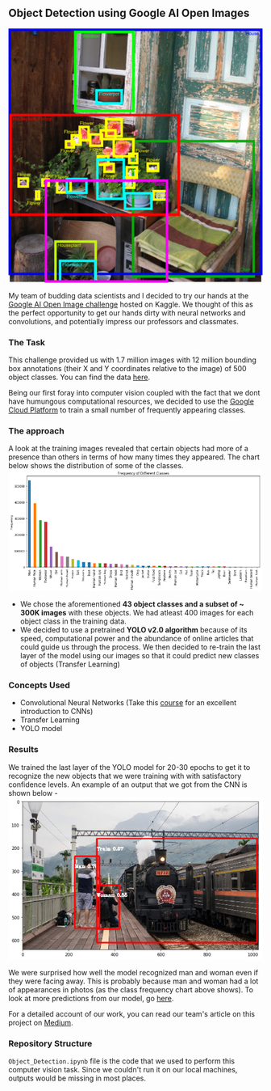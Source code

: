 ## Object Detection using Google AI Open Images

![](https://github.com/sagar-chadha/Data-Science-Projects/blob/master/Repository%20Files/Object%20Detection%20with%20YOLO/obj_det.png)

My team of budding data scientists and I decided to try our hands at the [Google AI Open Image challenge](https://www.kaggle.com/c/google-ai-open-images-object-detection-track) hosted on Kaggle. We thought of this as the perfect opportunity to get our hands dirty with neural networks and convolutions, and potentially impress our professors and classmates. 

### The Task
This challenge provided us with 1.7 million images with 12 million bounding box annotations (their X and Y coordinates relative to the image) of 500 object classes. You can find the data [here](https://www.figure-eight.com/dataset/open-images-annotated-with-bounding-boxes/). <br>

Being our first foray into computer vision coupled with the fact that we dont have humungous computational resources, we decided to use the [Google Cloud Platform](https://cloud.google.com/) to train a small number of frequently appearing classes.

### The approach
A look at the training images revealed that certain objects had more of a presence than others in terms of how many times they appeared. The chart below shows the distribution of some of the classes.
![](https://github.com/sagar-chadha/Data-Science-Projects/blob/master/Repository%20Files/Object%20Detection%20with%20YOLO/freq_chart.png)

* We chose the aforementioned **43 object classes and a subset of ~ 300K images** with these objects. We had atleast 400 images for each object class in the training data.
* We decided to use a pretrained **YOLO v2.0 algorithm** because of its speed, computational power and the abundance of online articles that could guide us through the process. We then decided to re-train the last layer of the model using our images so that it could predict new classes of objects (Transfer Learning)

### Concepts Used
* Convolutional Neural Networks (Take this [course](https://www.coursera.org/learn/convolutional-neural-networks) for an excellent introduction to CNNs)
* Transfer Learning
* YOLO model

### Results
We trained the last layer of the YOLO model for 20-30 epochs to get it to recognize the new objects that we were training with with satisfactory confidence levels. An example of an output that we got from the CNN is shown below - 
![](https://github.com/sagar-chadha/Data-Science-Projects/blob/master/Repository%20Files/Object%20Detection%20with%20YOLO/result.png)

We were surprised how well the model recognized man and woman even if they were facing away. This is probably because man and woman had a lot of appearances in photos (as the class frequency chart above shows). To look at more predictions from our model, go [here](https://github.com/sagar-chadha/Data-Science-Projects/tree/master/Repository%20Files/Object%20Detection%20with%20YOLO/Predictions).

For a detailed account of our work, you can read our team's article on this project on [Medium](https://towardsdatascience.com/object-detection-using-google-ai-open-images-4c908cad4a54).

### Repository Structure
`Object_Detection.ipynb` file is the code that we used to perform this computer vision task. Since we couldn't run it on our local machines, outputs would be missing in most places.
